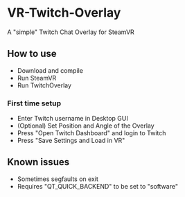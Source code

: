# VR-Twitch-Overlay

A "simple" Twitch Chat Overlay for SteamVR

## How to use

- Download and compile
- Run SteamVR
- Run TwitchOverlay

### First time setup
- Enter Twitch username in Desktop GUI
- (Optional) Set Position and Angle of the Overlay
- Press "Open Twitch Dashboard" and login to Twitch
- Press "Save Settings and Load in VR"

## Known issues
- Sometimes segfaults on exit
- Requires "QT_QUICK_BACKEND" to be set to "software"